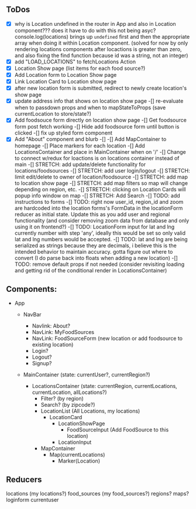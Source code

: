 ## ToDos

-[x] why is Location undefined in the router in App and also in Location component??? does it have to do with this not being asyc? console.log(locations) brings up `undefined` first and then the appropriate array when doing it within Location component. (solved for now by only rendering locations components after locactions is greater than zero, and also fixing the find function because id was a string, not an integer)
-[x] add "LOAD_LOCATIONS" to fetchLocations Action
-[x] Location Show page (list items for each food source?)
-[x] Add Location form to Location Show page
-[x] Link Location Card to Location show page
-[x] after new location form is submitted, redirect to newly create location's show page
-[x] update address info that shows on location show page
-[] re-evaluate when to passdown props and when to mapStateToProps (save currentLocation to store/state?)
-[x] Add foodsouce form directly on location show page
-[] Get foodsource form post fetch working
-[] Hide add foodsource form until button is clicked
-[] fix up styled form component
-[x] Add "About" component and blurb
-[] 
-[] Add MapContainer to homepage
-[] Place markers for each location
-[] Add LocationsContainer and place in MainContainer when on '/'
    -[] Change to connect w/redux for loactions is on locations container instead of main
-[] STRETCH: add update/delete functionality for locations/foodsources
-[] STRETCH: add user login/logout
-[] STRETCH: limit edit/delete to owner of location/foodsource
-[] STRETCH: add map to location show page
-[] STRETCH: add map filters so map will change depending on region, etc.
-[] STRETCH: clicking on Location Cards will popup info window on map
-[] STRETCH: Add Search
-[] TODO: add instructions to forms
-[] TODO: right now user_id, region_id and zoom are hardcoded into the location forms's FormData in the locationForm reducer as initial state. Update this as you add user and regional functionality (and consider removing zoom data from database and only using it on frontend?)
-[] TODO: LocationForm input for lat and lng currently number with step 'any', ideally this would be set so only valid lat and lng numbers would be accepted.
-[] TODO: lat and lng are being serialized as strings because they are decimals, i believe this is the intended behavior to maintain accuracy. gotta figure out where to convert (I do parse back into floats when adding a new location)
-[] TODO: remove default props if not needed (consider revisiting loading and getting rid of the conditional render in LocationsContainer)

## Components:
- App
    - NavBar
        - Navlink: About?
        - NavLink: MyFoodSources
        - NavLink: FoodSourceForm (new location or add foodsource to existing location)
        - Login?
        - Logout?
        - Signup?
    - MainContainer (state: currentUser?, currentRegion?)
    
        - LocationsContainer (state: currentRegion, currentLocations, currentLocation, allLocations?)
            - Filter? (by region)
            - Search? (by zipcode?)
            - LocationList (All Locations, my locations)
                - LocationCard
                    - LocationShowPage
                        - FoodSourceInput (Add FoodSource to this location)
                    - LocationInput
            - MapContainer
                - Map(currentLocations)
                    - Marker(Location)


## Reducers

locations
(my locations?)
food_sources
(my food_sources?)
regions?
maps?
loginform
currentuser


